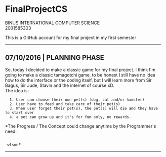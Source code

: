 # FinalProjectCS
BINUS INTERNATIONAL COMPUTER SCIENCE <br>
2001585303

This is a GitHub account for my final project in my first semester


------------
07/10/2016 |    PLANNING PHASE
------------

  So, today I decided to make a classic game for my final project. I think I'm going to make a classic tamagotchi game, to be honest I still have no idea how to do the interface or the coding itself, but I will learn more from Sir Bagus, Sir Jude, Stavin and the internet of course xD.  
  The idea is:
  
      1. User can choose their own pet(s) (dog, cat and/or hamster)
      2. User have to feed and take care of their pet(s)
      3. When user forget their pet(s), the pet(s) will die and they have to start over
      4. a pet can grow up and it's for fun only, no rewards.
   
  *The Progress / The Concept could change anytime by the Programmer's need.
  
                                                                                                                              -wlsonF
   
   ---------
